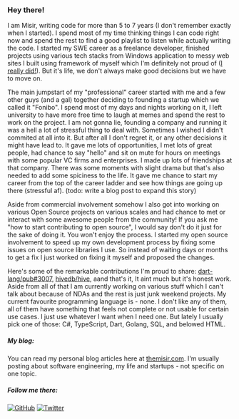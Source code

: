 ### Hey there!

I am Misir, writing code for more than 5 to 7 years (I don't remember exactly when I started). I spend most of my time thinking things I can code right now and spend the rest to find a good playlist to listen while actually writing the code. I started my SWE career as a freelance developer, finished projects using various tech stacks from Windows application to messy web sites I built using framework of myself which I'm definitely not proud of ([I really did!](https://github.com/whilend/Superfast)). But it's life, we don't always make good decisions but we have to move on.

The main jumpstart of my "professional" career started with me and a few other guys (and a gal) together deciding to founding a startup which we called it "Fonibo". I spend most of my days and nights working on it, I left university to have more free time to laugh at memes and spend the rest to work on the project. I am not gonna lie, founding a company and running it was a hell a lot of stressful thing to deal with. Sometimes I wished I didn't commited at all into it. But after all I don't regret it, or any other decisions it might have lead to. It gave me lots of opportunities, I met lots of great people, had chance to say "hello" and sit on mute for hours on meetings with some popular VC firms and enterprises. I made up lots of friendships at that company. There was some moments with slight drama but that's also needed to add some spiciness to the life. It gave me chance to start my career from the top of the career ladder and see how things are going up there (stressful af). (todo: write a blog post to expand this story) 

Aside from commercial involvement somehow I also got into working on various Open Source projects on various scales and had chance to met or interact with some awesome people from the community! If you ask me "how to start contributing to open source", I would say don't do it just for the sake of doing it. You won't enjoy the process. I started my open source involvement to speed up my own development process by fixing some issues on open source libraries I use. So instead of waiting days or months to get a fix I just worked on fixing it myself and proposed the changes.

Here's some of the remarkable contributions I'm proud to share: [dart-lang/pub#3007](https://github.com/dart-lang/pub/pull/3007), [hivedb/hive](https://github.com/hivedb/hive), aand that's it, It aint much but it's honest work. Aside from all of that I am currently working on various stuff which I can't talk about because of NDAs and the rest is just junk weekend projects. My current favourite programming language is - none. I don't like any of them, all of them have something that feels not complete or not usable for certain use cases. I just use whatever I want when I need one. But lately I usually pick one of those: C#, TypeScript, Dart, Golang, SQL, and belowed HTML.

##### My blog:

You can read my personal blog articles here at [themisir.com](https://themisir.com). I'm usually posting about software engineering, my life and startups - not specific on one topic.

##### Follow me there:

[![GitHub](https://img.shields.io/github/followers/themisir?style=social)](https://github.com/themisir)
[![Twitter](https://img.shields.io/twitter/follow/themisir?style=social)](https://twitter.com/themisir)

